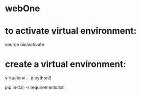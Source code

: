 # webOne

# to activate virtual environment:
source bin/activate

# create a virtual environment:
virtualenv . -p python3

pip install -r requirements.txt
